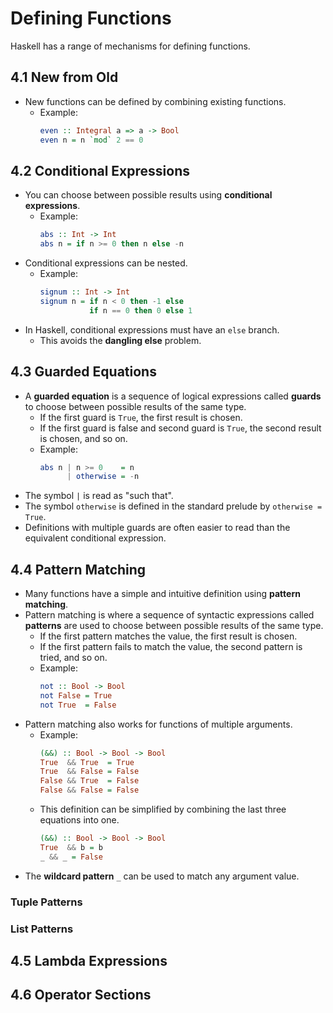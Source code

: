# Defining Functions
Haskell has a range of mechanisms for defining functions.

## 4.1 New from Old
- New functions can be defined by combining existing functions.
    - Example:
        ```haskell
        even :: Integral a => a -> Bool
        even n = n `mod` 2 == 0
        ```

## 4.2 Conditional Expressions
- You can choose between possible results using **conditional expressions**.
    - Example:
        ```haskell
        abs :: Int -> Int
        abs n = if n >= 0 then n else -n
        ```
- Conditional expressions can be nested.
    - Example:
        ```haskell
        signum :: Int -> Int
        signum n = if n < 0 then -1 else
                   if n == 0 then 0 else 1
        ```
- In Haskell, conditional expressions must have an `else` branch.
    - This avoids the **dangling else** problem.

## 4.3 Guarded Equations
- A **guarded equation** is a sequence of logical expressions called **guards** to choose between possible results of the same type.
    - If the first guard is `True`, the first result is chosen.
    - If the first guard is false and second guard is `True`, the second result is chosen, and so on.
    - Example:
        ```haskell
        abs n | n >= 0    = n
              | otherwise = -n
        ```
- The symbol `|` is read as "such that".
- The symbol `otherwise` is defined in the standard prelude by `otherwise = True`.
- Definitions with multiple guards are often easier to read than the equivalent conditional expression.

## 4.4 Pattern Matching
- Many functions have a simple and intuitive definition using **pattern matching**.
- Pattern matching is where a sequence of syntactic expressions called **patterns** are used to choose between possible results of the same type.
    - If the first pattern matches the value, the first result is chosen.
    - If the first pattern fails to match the value, the second pattern is tried, and so on.
    - Example:
        ```haskell
        not :: Bool -> Bool
        not False = True
        not True  = False
        ```
- Pattern matching also works for functions of multiple arguments.
    - Example:
        ```haskell
        (&&) :: Bool -> Bool -> Bool
        True  && True  = True
        True  && False = False
        False && True  = False
        False && False = False
        ```
    - This definition can be simplified by combining the last three equations into one.
        ```haskell
        (&&) :: Bool -> Bool -> Bool
        True  && b = b
        _ && _ = False
        ```
- The **wildcard pattern** `_` can be used to match any argument value.

### Tuple Patterns

### List Patterns

## 4.5 Lambda Expressions

## 4.6 Operator Sections